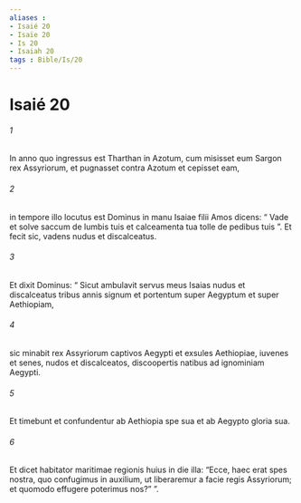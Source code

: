 ```yaml
---
aliases : 
- Isaié 20
- Isaïe 20
- Is 20
- Isaiah 20
tags : Bible/Is/20
---
```


# Isaié 20

###### 1
In anno quo ingressus est Tharthan in Azotum, cum misisset eum Sargon rex Assyriorum, et pugnasset contra Azotum et cepisset eam, 
###### 2
in tempore illo locutus est Dominus in manu Isaiae filii Amos dicens: “ Vade et solve saccum de lumbis tuis et calceamenta tua tolle de pedibus tuis ”. Et fecit sic, vadens nudus et discalceatus. 
###### 3
Et dixit Dominus: “ Sicut ambulavit servus meus Isaias nudus et discalceatus tribus annis signum et portentum super Aegyptum et super Aethiopiam, 
###### 4
sic minabit rex Assyriorum captivos Aegypti et exsules Aethiopiae, iuvenes et senes, nudos et discalceatos, discoopertis natibus ad ignominiam Aegypti. 
###### 5
Et timebunt et confundentur ab Aethiopia spe sua et ab Aegypto gloria sua. 
###### 6
Et dicet habitator maritimae regionis huius in die illa: “Ecce, haec erat spes nostra, quo confugimus in auxilium, ut liberaremur a facie regis Assyriorum; et quomodo effugere poterimus nos?” ”.
